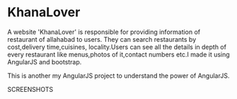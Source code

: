 # KhanaLover
A website 'KhanaLover' is responsible for providing information of restaurant of allahabad to users.
They can search restaurants by cost,delivery time,cuisines, locality.Users can see all the details in depth of 
every restaurant like menus,photos of it,contact numbers etc.I made it using AngularJS and bootstrap.

This is another my AngularJS project to understand the power of AngularJS.

SCREENSHOTS
